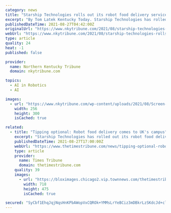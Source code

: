 ```yaml
---
category: news
title: "Starship Technologies rolls out its robot food delivery service on the University of Kentucky campus"
excerpt: "By Tom Latek Kentucky Today. Starship Technologies has rolled out its robot food delivery service on the University of Kentucky campus, with a partnership that makes UK one of 18"
publishedDateTime: 2021-08-27T04:42:00Z
originalUrl: "https://www.nkytribune.com/2021/08/starship-technologies-rolls-out-its-robot-food-delivery-service-on-the-university-of-kentucky-campus/"
webUrl: "https://www.nkytribune.com/2021/08/starship-technologies-rolls-out-its-robot-food-delivery-service-on-the-university-of-kentucky-campus/"
type: article
quality: 24
heat: -1
published: false

provider:
  name: Northern Kentucky Tribune
  domain: nkytribune.com

topics:
  - AI in Robotics
  - AI

images:
  - url: "https://www.nkytribune.com/wp-content/uploads/2021/08/Screen-Shot-2021-08-26-at-9.50.53-PM-256x300.png"
    width: 256
    height: 300
    isCached: true

related:
  - title: "Tipping optional: Robot food delivery comes to UK's campus"
    excerpt: "Starship Technologies has rolled out its robot food delivery service on the University of Kentucky campus, with a partnership that makes UK one of 18 schools"
    publishedDateTime: 2021-08-27T17:00:00Z
    webUrl: "https://www.thetimestribune.com/news/tipping-optional-robot-food-delivery-comes-to-uks-campus/article_2ca31090-06be-11ec-92b5-077ee8d7d2d7.html"
    type: article
    provider:
      name: Times Tribune
      domain: thetimestribune.com
    quality: 39
    images:
      - url: "https://bloximages.chicago2.vip.townnews.com/thetimestribune.com/content/tncms/assets/v3/editorial/4/95/495aa130-06be-11ec-b029-47e42a25d012/612817dfcb548.image.jpg?resize=718%2C475"
        width: 718
        height: 475
        isCached: true

secured: "SyCbf1EhqJqjNqsHnKPbAWopVxCQROk+YMMsLrYeBCiz3mDBkrLzSKdcJd+clSL2GiZdV4mLjwnDOXJS1VbI7XNKvmMmqD83llRhZCJ3PQMo0YXuqKO0qXgGvPsIOV8gSnFySEquyCIn5g3FnTiSccRuvCLrth4ijyR6/DQes6KEz/eOqnJxRBK2HeRTJoWtxA3sPAgrZWVzleiOlInJ6A3pQ0kB7PuBIKx9Gj7G9J8BsohrB9pZgRq24LbbuMgRcmw4QAnr0cXPwR2GeNZ2H4CBdBz4QB3xCY6HIuNvztAwyYa4Fh2muq1cawozJxFlVDSKOhu1TBJGzdGQmZYikKsVbAkmSyni2HVjYiMYvig=;4hIiJjikJbFnaVDWVH9OaA=="
---
```


